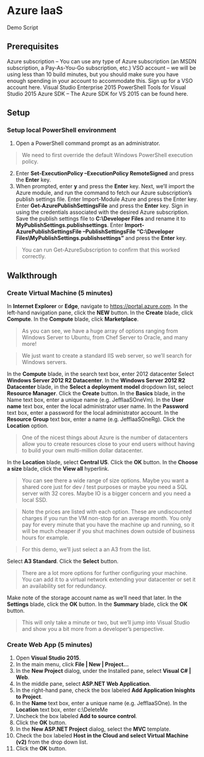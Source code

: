 # Azure IaaS
Demo Script
## Prerequisites
Azure subscription – You can use any type of Azure subscription (an MSDN subscription, a Pay-As-You-Go subscription, etc.)
VSO account – we will be using less than 10 build minutes, but you should make sure you have enough spending in your account to accommodate this. Sign up for a VSO account here.
Visual Studio Enterprise 2015
PowerShell Tools for Visual Studio 2015
Azure SDK – The Azure SDK for VS 2015 can be found here.
## Setup
### Setup local PowerShell environment
1. Open a PowerShell command prompt as an administrator.

> We need to first override the default Windows PowerShell execution policy.

2. Enter **Set-ExecutionPolicy –ExecutionPolicy RemoteSigned** and press the **Enter** key.
3. When prompted, enter **y** and press the **Enter** key.
Next, we’ll import the Azure module, and run the command to fetch our Azure subscription’s publish settings file. 
Enter Import-Module Azure and press the Enter key.
Enter **Get-AzurePublishSettingsFile** and press the **Enter** key.
Sign in using the credentials associated with the desired Azure subscription.
Save the publish settings file to **C:\Developer Files** and rename it to **MyPublishSettings.publishsettings**.
Enter **Import-AzurePublishSettingsFile –PublishSettingsFile “C:\Developer Files\MyPublishSettings.publishsettings”** and press the **Enter** key.

> You can run Get-AzureSubscription to confirm that this worked correctly.

## Walkthrough
### Create Virtual Machine (5 minutes)
In **Internet Explorer** or **Edge**, navigate to https://portal.azure.com.
In the left-hand navigation pane, click the **NEW** button.
In the **Create** blade, click **Compute**.
In the **Compute** blade, click **Marketplace**.

> As you can see, we have a huge array of options ranging from Windows Server to Ubuntu, from Chef Server to Oracle, and many more!

> We just want to create a standard IIS web server, so we’ll search for Windows servers.

In the **Compute** blade, in the search text box, enter 2012 datacenter
Select **Windows Server 2012 R2 Datacenter**.
In the **Windows Server 2012 R2 Datacenter** blade, in the **Select a deployment model** dropdown list, select **Resource Manager**.
Click the **Create** button.
In the **Basics** blade, in the Name text box, enter a unique name (e.g. JeffIaaSOneVm).
In the **User name** text box, enter the local administrator user name.
In the **Password** text box, enter a password for the local administrator account.
In the **Resource Group** text box, enter a name (e.g. JeffIaaSOneRg).
Click the **Location** option.

> One of the nicest things about Azure is the number of datacenters allow you to create resources close to your end users without having to build your own multi-million dollar datacenter.

In the **Location** blade, select **Central US**.
Click the **OK** button.
In the **Choose a size** blade, click the **View all** hyperlink.

> You can see there a wide range of size options. Maybe you want a shared core just for dev / test purposes or maybe you need a SQL server with 32 cores. Maybe IO is a bigger concern and you need a local SSD.

> Note the prices are listed with each option. These are undiscounted charges if you run the VM non-stop for an average month. You only pay for every minute that you have the machine up and running, so it will be much cheaper if you shut machines down outside of business hours for example.

> For this demo, we’ll just select a an A3 from the list.

Select **A3 Standard**.
Click the **Select** button.

> There are a lot more options for further configuring your machine. You can add it to a virtual network extending your datacenter or set it an availability set for redundancy.

Make note of the storage account name as we’ll need that later.
In the **Settings** blade, click the **OK** button.
In the **Summary** blade, click the **OK** button.

> This will only take a minute or two, but we’ll jump into Visual Studio and show you a bit more from a developer’s perspective.

### Create Web App (5 minutes)
1. Open **Visual Studio 2015**.
2. In the main menu, click **File | New | Project…**
3. In the **New Project** dialog, under the Installed pane, select **Visual C# | Web**.
4. In the middle pane, select **ASP.NET Web Application**.
5. In the right-hand pane, check the box labeled **Add Application Inisghts to Project**.
6. In the **Name** text box, enter a unique name (e.g. JeffIaaSOne).
In the **Location** text box, enter c:\DeleteMe
7. Uncheck the box labeled **Add to source control**.
8. Click the **OK** button.
9. In the **New ASP.NET Project** dialog, select the **MVC** template.
10. Check the box labeled **Host in the Cloud and select Virtual Machine (v2)** from the drop down list.
11. Click the **OK** button.
